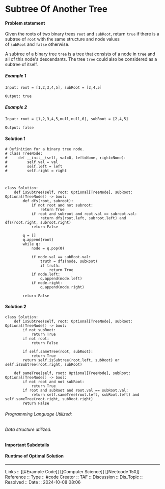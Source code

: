 # Subtree Of Another Tree

#### Problem statement
Given the roots of two binary trees `root` and `subRoot`, return `true` if there is a subtree of `root` with the same structure and node values of `subRoot` and `false` otherwise.

A subtree of a binary tree `tree` is a tree that consists of a node in `tree` and all of this node's descendants. The tree `tree` could also be considered as a subtree of itself.

##### Example 1
```
Input: root = [1,2,3,4,5], subRoot = [2,4,5]

Output: true
```
##### Example 2
```
Input: root = [1,2,3,4,5,null,null,6], subRoot = [2,4,5]

Output: false
```
#### Solution 1
```
# Definition for a binary tree node.
# class TreeNode:
#     def __init__(self, val=0, left=None, right=None):
#         self.val = val
#         self.left = left
#         self.right = right

  

class Solution:  
    def isSubtree(self, root: Optional[TreeNode], subRoot: Optional[TreeNode]) -> bool:
        def dfs(root, subroot):
            if not root and not subroot:
                return True
            if root and subroot and root.val == subroot.val:
                return dfs(root.left, subroot.left) and dfs(root.right, subroot.right)
            return False

        q = []
        q.append(root)
        while q:
            node = q.pop(0)

            if node.val == subRoot.val:
                truth = dfs(node, subRoot)
                if truth:
                    return True
            if node.left:
                q.append(node.left)
            if node.right:
                q.append(node.right)

        return False
```
#### Solution 2
```
class Solution:
    def isSubtree(self, root: Optional[TreeNode], subRoot: Optional[TreeNode]) -> bool:
        if not subRoot:
            return True
        if not root:
            return False

        if self.sameTree(root, subRoot):
            return True
        return self.isSubtree(root.left, subRoot) or self.isSubtree(root.right, subRoot)

    def sameTree(self, root: Optional[TreeNode], subRoot: Optional[TreeNode]) -> bool:
        if not root and not subRoot:
            return True
        if root and subRoot and root.val == subRoot.val:
            return self.sameTree(root.left, subRoot.left) and self.sameTree(root.right, subRoot.right)
        return False
```
###### Programming Language Utilized:

###### Data structure utilized:
#### Important Subdetails

#### Runtime of Optimal Solution
---
Links :: [[#Example Code]] [[Computer Science]] [[Neetcode 150]]
Reference ::
Type :: #code
Creator ::
TAF ::
Discussion ::
Dis_Topic :: 
Resolved ::
Date :: 2024-10-08 08:06
